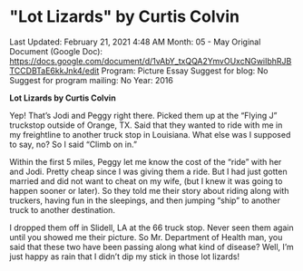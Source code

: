 # "Lot Lizards" by Curtis Colvin

Last Updated: February 21, 2021 4:48 AM
Month: 05 - May
Original Document (Google Doc): https://docs.google.com/document/d/1vAbY_txQQA2YmvOUxcNGwiIbhRJBTCCDBTaE6kkJnk4/edit
Program: Picture Essay
Suggest for blog: No
Suggest for program mailing: No
Year: 2016

**Lot Lizards by Curtis Colvin**

Yep! That’s Jodi and Peggy right there. Picked them up at the “Flying J” truckstop outside of Orange, TX. Said that they wanted to ride with me in my freightline to another truck stop in Louisiana. What else was I supposed to say, no? So I said “Climb on in.”

Within the first 5 miles, Peggy let me know the cost of the “ride” with her and Jodi. Pretty cheap since I was giving them a ride. But I had just gotten married and did not want to cheat on my wife, (but I knew it was going to happen sooner or later). So they told me their story about riding along with truckers, having fun in the sleepings, and then jumping “ship” to another truck to another destination.

I dropped them off in Slidell, LA at the 66 truck stop. Never seen them again until you showed me their picture. So Mr. Department of Health man, you said that these two have been passing along what kind of disease? Well, I’m just happy as rain that I didn’t dip my stick in those lot lizards!